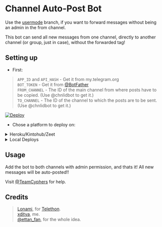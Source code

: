 # Channel Auto-Post Bot

Use the [usermode](https://github.com/xditya/ChannelAutoPost/tree/user) branch, if you want to forward messages without being an admin in the from channel.

This bot can send all new messages from one channel, directly to another channel (or group, just in case), without the forwarded tag!

## Setting up 
* First:
> `APP_ID` and `API_HASH` - Get it from my.telegram.org   
> `BOT_TOKEN` - Get it from [@BotFather](https://t.me/BotFather)   
> `FROM_CHANNEL` - The ID of the main channel from where posts have to be copied. (Use @chnlidbot to get it.)   
> `TO_CHANNEL` - The ID of the channel to which the posts are to be sent. (Use @chnlidbot to get it.)   

[![Deploy](https://www.herokucdn.com/deploy/button.svg)](https://heroku.com/deploy)
   
* Chose a platform to deploy on:
<details>
<summary>Heroku/Kintohub/Zeet</summary>
<br>
Add the above values to the environment vars and deploy the bot.
</details>
<details>
<summary>Local Deploys</summary>
<br>
- Clone the repo:   <code>git clone https://github.com/xditya/ChannelAutoForwarder</code></br>
- Make a <code>.env</code> file in the root of the repo, like <a href="https://github.com/xditya/ChannelAutoForwarder/blob/main/.env.sample">.env.sample</a> and fill in the values.</br>
- Use <code>python3 bot.py</code> to start the bot.</br>  
</details>

## Usage
Add the bot to both channels with admin permission, and thats it!
All new messages will be auto-posted!!

Visit [@TeamCyphers](https://t.me/TeamCyphers) for help.
## Credits
> [Lonami](https://github.com/LonamiWebs), for [Telethon](https://github.com/LonamiWebs/Telethon).   
> [xditya](https://github.com/xditya), me.   
> [@ettan_fan](https://t.me/ettan_fan), for the whole idea.   
